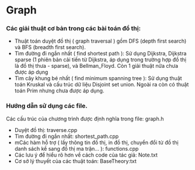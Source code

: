 # Graph 
### Các giải thuật cơ bản trong các bài toán đồ thị:
- Thuật toán duyệt đồ thị ( graph traversal ) gồm DFS (depth first search) và BFS (breadth first search).  
- Tìm đường đi ngắn nhất ( find shortest path ): Sử dụng Dijkstra, Dijkstra sparse (1 phiên bản cải tiến từ Dijkstra, áp dụng trong trường hợp đồ thị là đồ thị thưa - sparse), và Bellman_Floyd. Còn 1 giải thuật nữa chưa được áp dụng  
- Tìm cây khung bé nhất ( find minimum spanning tree ): Sử dụng thuật toán Kruskal và cấu trúc dữ liệu Disjoint set union. Ngoài ra còn có thuật toán Prim nhưng chưa được áp dụng.  


### Hướng dẫn sử dụng các file.

Các cấu trúc của chương trình được định nghĩa trong file: graph.h  
- Duyệt đồ thị: traverse.cpp  
- Tìm đường đi ngắn nhất: shortest_path.cpp  
- mCác hàm hỗ trợ ( lấy thông tin đồ thị, in đồ thị, chuyển đổi từ đồ thị danh sách kề sang đồ thị ma trận... ): functions.cpp  
- Các lưu ý để hiểu rõ hơn về cách code của tác giả: Note.txt  
- Cơ sở lý thuyết của các thuật toán: BaseTheory:txt  
